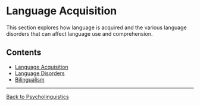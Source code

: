 # Language Acquisition

This section explores how language is acquired and the various language disorders that can affect language use and comprehension.

## Contents
- [Language Acquisition](Language-Acquisition.md)
- [Language Disorders](Language-Disorders.md)
- [Bilingualism](Bilingualism.md)

---

[Back to Psycholinguistics](../README.md)
